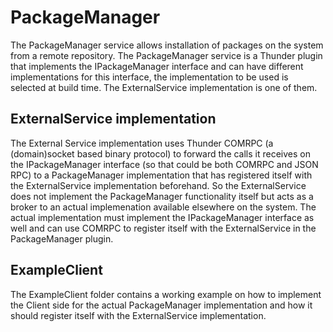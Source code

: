 # PackageManager #

The PackageManager service allows installation of packages on the system from a remote repository.
The PackageManager service is a Thunder plugin that implements the IPackageManager interface and can have different implementations for this interface, the implementation to be used is selected at build time. The ExternalService implementation is one of them.

## ExternalService implementation ##

The External Service implementation uses Thunder COMRPC (a (domain)socket based binary protocol) to forward the calls it receives on the IPackageManager interface (so that could be both COMRPC and JSON RPC) to a PackageManager implementation that has registered itself with the ExternalService implementation beforehand. 
So the ExternalService does not implement the PackageManager functionality itself but acts as a broker to an actual implemenation available elsewhere on the system.
The actual implementation must implement the IPackageManager interface as well and can use COMRPC to register itself with the ExternalService in the PackageManager plugin.

## ExampleClient ##

The ExampleClient folder contains a working example on how to implement the Client side for the actual PackageManager implementation and how it should register itself with the ExternalService implementation.
